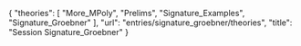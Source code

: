 {
    "theories": [
        "More_MPoly",
        "Prelims",
        "Signature_Examples",
        "Signature_Groebner"
    ],
    "url": "entries/signature_groebner/theories",
    "title": "Session Signature_Groebner"
}